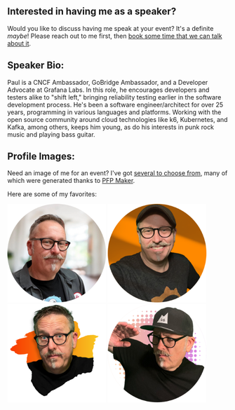 ## Interested in having me as a speaker?

Would you like to discuss having me speak at your event? It's a definite _maybe_! Please reach out to me first, then [book some time that we can talk about it](https://calendly.com/paul-at-grafana).

## Speaker Bio:

Paul is a CNCF Ambassador, GoBridge Ambassador, and a Developer Advocate at Grafana Labs. In this role, he encourages developers and testers alike to "shift left," bringing reliability testing earlier in the software development process. He's been a software engineer/architect for over 25 years, programming in various languages and platforms. Working with the open source community around cloud technologies like k6, Kubernetes, and Kafka, among others, keeps him young, as do his interests in punk rock music and playing bass guitar.

## Profile Images:

Need an image of me for an event? I've got [several to choose from](images/), many of which were generated thanks to [PFP Maker](https://app.pfpmaker.com/).

Here are some of my favorites:

<img src="images/smug-round.png" width="225"> <img src="images/grafana-round.png" width="225"> <img src="images/umm-round.png" width="225"> <img src="images/whats-that-round.png" width="225">

